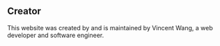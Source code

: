 ## Creator

This website was created by and is maintained by Vincent Wang, a web developer and software engineer. 
